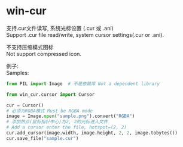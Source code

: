 # win-cur
支持.cur文件读写, 系统光标设置 (.cur 或 .ani)\
Support .cur file read/write, system cursor settings(.cur or .ani).

不支持压缩模式图标\
Not support compressed icon.

例子:\
Samples:

```python
from PIL import Image  # 不是依赖库 Not a dependent library

from win_cur.cursor import Cursor

cur = Cursor()
# 必须为RGBA模式 Must be RGBA mode
image = Image.open("sample.png").convert("RGBA")
# 添加热点(鼠标指针中心)为2, 2的光标进入文件
# Add a cursor enter the file, hotspot=(2, 2)
cur.add_cursor(image.width, image.height, 2, 2, image.tobytes())
cur.save_file("sample.cur")
```